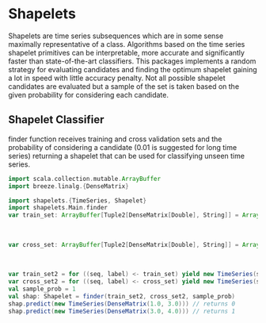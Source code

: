 # Shapelets
Shapelets are time series subsequences which are in some sense maximally
representative of a class. Algorithms based on the time series
shapelet primitives can be interpretable, more accurate and
significantly faster than state-of-the-art classifiers.
This packages implements a random strategy for evaluating candidates and
finding the optimum shapelet gaining a lot in speed with little accuracy penalty.
Not all possible shapelet candidates are evaluated but a sample of the set is taken
based on the given probability for considering each candidate.


## Shapelet Classifier
finder function receives training and cross validation sets and the probability of
considering a candidate (0.01 is suggested for long time series) returning
a shapelet that can be used for classifying unseen time series.

```scala
import scala.collection.mutable.ArrayBuffer
import breeze.linalg.{DenseMatrix}

import shapelets.{TimeSeries, Shapelet}
import shapelets.Main.finder
var train_set: ArrayBuffer[Tuple2[DenseMatrix[Double], String]] = ArrayBuffer((DenseMatrix(1.0, 2.0), "0"),
                                                                           (DenseMatrix(1.5, 2.5), "0"),
                                                                           (DenseMatrix(3.0, 5.0), "1"),
                                                                           (DenseMatrix(4.0, 5.0), "1"))
var cross_set: ArrayBuffer[Tuple2[DenseMatrix[Double], String]] = ArrayBuffer((DenseMatrix(1.5, 1.5), "0"),
                                                                           (DenseMatrix(1.3, 2.7), "0"),
                                                                           (DenseMatrix(3.5, 4), "1"),
                                                                           (DenseMatrix(3.8, 4.7), "1"))
var train_set2 = for ((seq, label) <- train_set) yield new TimeSeries(seq, label)
var cross_set2 = for ((seq, label) <- cross_set) yield new TimeSeries(seq, label)
val sample_prob = 1
val shap: Shapelet = finder(train_set2, cross_set2, sample_prob)
shap.predict(new TimeSeries(DenseMatrix(1.0, 3.0))) // returns 0
shap.predict(new TimeSeries(DenseMatrix(3.0, 4.0))) // returns 1
```
